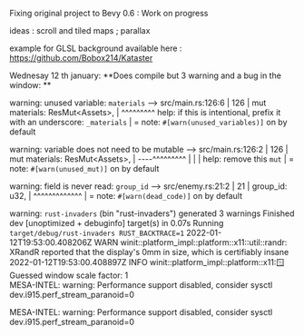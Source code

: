 Fixing original project to Bevy 0.6  : Work on progress

ideas : scroll and tiled maps ; parallax

example for GLSL background  available here : https://github.com/Bobox214/Kataster

Wednesay 12 th january:  **Does compile but 3 warning and a bug in the window: **

warning: unused variable: `materials`
   --> src/main.rs:126:6
    |
126 |     mut materials: ResMut<Assets<ColorMaterial>>,
    |         ^^^^^^^^^ help: if this is intentional, prefix it with an underscore: `_materials`
    |
    = note: `#[warn(unused_variables)]` on by default

warning: variable does not need to be mutable
   --> src/main.rs:126:2
    |
126 |     mut materials: ResMut<Assets<ColorMaterial>>,
    |     ----^^^^^^^^^
    |     |
    |     help: remove this `mut`
    |
    = note: `#[warn(unused_mut)]` on by default

warning: field is never read: `group_id`
  --> src/enemy.rs:21:2
   |
21 |     group_id: u32,
   |     ^^^^^^^^^^^^^
   |
   = note: `#[warn(dead_code)]` on by default

warning: `rust-invaders` (bin "rust-invaders") generated 3 warnings
    Finished dev [unoptimized + debuginfo] target(s) in 0.07s
     Running `target/debug/rust-invaders RUST_BACKTRACE=1`
2022-01-12T19:53:00.408206Z  WARN winit::platform_impl::platform::x11::util::randr: XRandR reported that the display's 0mm in size, which is certifiably insane    
2022-01-12T19:53:00.408897Z  INFO winit::platform_impl::platform::x11::window: Guessed window scale factor: 1    
MESA-INTEL: warning: Performance support disabled, consider sysctl dev.i915.perf_stream_paranoid=0

MESA-INTEL: warning: Performance support disabled, consider sysctl dev.i915.perf_stream_paranoid=0


